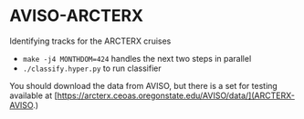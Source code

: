 # AVISO-ARCTERX
Identifying tracks for the ARCTERX cruises

- `make -j4 MONTHDOM=424` handles the next two steps in parallel
- `./classify.hyper.py` to run classifier

You should download the data from AVISO, but there is a set for testing available at [https://arcterx.ceoas.oregonstate.edu/AVISO/data/](ARCTERX-AVISO.)
